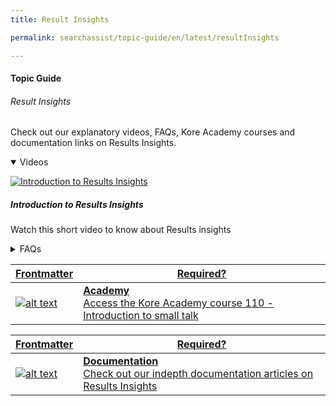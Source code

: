 ```yaml
---
title: Result Insights

permalink: searchassist/topic-guide/en/latest/resultInsights

---
```

#### Topic Guide
###### Result Insights

  Check out our explanatory videos, FAQs, Kore Academy courses and documentation links on Results Insights.

<details class="introduction-video" open>
  <summary>Videos
  </summary>
  
   [![Introduction to Results Insights](images/VideoCoverImage.png)](https://drive.google.com/file/d/1ohhg7dfgPL0pWVzr8i2kjKveUwO9qy_o/preview)

  ##### Introduction to Results Insights 
  Watch this short video to know about Results insights

</details>

<details>
  <summary>FAQs
  </summary>

  <a class="doc-link" target="_blank" href="https://docs.kore.ai/searchassist/concepts/analyzing-performance/analyzing-search-performance/#Getting_Insights_from_Results">
 
  What are the metrics that can be tracked as a part of Result Insights?


</a>

 <a class="doc-link" target="_blank" href="https://docs.kore.ai/searchassist/concepts/analyzing-performance/analyzing-search-performance/#Getting_Insights_from_Results">
 
  When do I see metrics for Result Insights?


</a>
 
 


</details>



<a class="doc-link" target="_blank" href="https://academy.kore.ai/learningpath/course-110---introduction-to-small-talk">
 

| Frontmatter | Required? |
|-------------|-------------|
| ![alt text](images/docIcon.svg "Title") | **Academy**  <br /> Access the Kore Academy course 110 - Introduction to small talk | 


</a>


<a class="doc-link" target="_blank" href="https://docs.kore.ai/searchassist/concepts/analyzing-performance/analyzing-search-performance/#Getting_Insights_from_Results">
 

| Frontmatter | Required? |
|-------------|-------------|
| ![alt text](images/docIcon.svg "Title") | **Documentation**  <br /> Check out our indepth documentation articles on Results Insights | 


</a>
